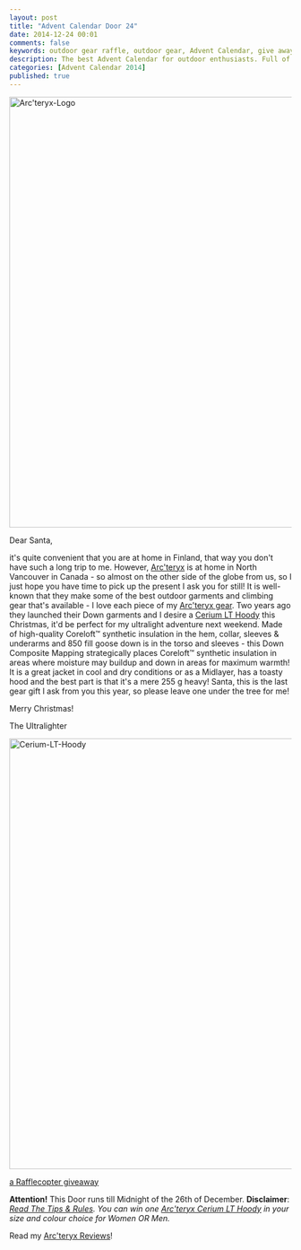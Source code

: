 ```yaml
---
layout: post
title: "Advent Calendar Door 24"
date: 2014-12-24 00:01
comments: false
keywords: outdoor gear raffle, outdoor gear, Advent Calendar, give away
description: The best Advent Calendar for outdoor enthusiasts. Full of great prizes which will enhance your adventures and make them more ultralight & fun!
categories: [Advent Calendar 2014]
published: true
---
```


<a href="http://hikinginfinland.com/2014/12/advent-calendar-door-24.html" title="Arc&#x27;teryx-Logo by Hendrik Morkel, on Flickr"><img src="https://farm8.staticflickr.com/7565/15950246432_d273caf5b5_b.jpg" width="1024" height="768" alt="Arc&#x27;teryx-Logo"></a>

<!-- more -->

Dear Santa,

it's quite convenient that you are at home in Finland, that way you don't have such a long trip to me. However, [Arc'teryx](http://arcteryx.com/) is at home in North Vancouver in Canada - so almost on the other side of the globe from us, so I just hope you have time to pick up the present I ask you for still! It is well-known that they make some of the best outdoor garments and climbing gear that's available - I love each piece of my [Arc'teryx gear](http://hikinginfinland.com/blog/categories/arc-teryx/). Two years ago they launched their Down garments and I desire a [Cerium LT Hoody](http://arcteryx.com/product.aspx?language=EN&gender=Mens&category=Insulated_Jackets&model=Cerium-LT-Hoody) this Christmas, it'd be perfect for my ultralight adventure next weekend. Made of high-quality Coreloft™ synthetic insulation in the hem, collar, sleeves & underarms and 850 fill goose down is in the torso and sleeves - this Down Composite Mapping strategically places Coreloft™ synthetic insulation in areas where moisture may buildup and down in areas for maximum warmth! It is a great jacket in cool and dry conditions or as a Midlayer, has a toasty hood and the best part is that it's a mere 255 g heavy! Santa, this is the last gear gift I ask from you this year, so please leave one under the tree for me!

Merry Christmas!


The Ultralighter

<a href="https://www.flickr.com/photos/hendrikmorkel/15925127566" title="Cerium-LT-Hoody by Hendrik Morkel, on Flickr"><img src="https://farm8.staticflickr.com/7486/15925127566_b81f87c0fa_b.jpg" width="1024" height="768" alt="Cerium-LT-Hoody"></a>

<a class="rcptr" href="http://www.rafflecopter.com/rafl/display/2eafd89555/" rel="nofollow" data-raflid="2eafd89555" data-theme="classic" data-template="" id="rcwidget_1v9v917b">a Rafflecopter giveaway</a>
<script src="//widget-prime.rafflecopter.com/launch.js"></script>

**Attention!** This Door runs till Midnight of the 26th of December. **Disclaimer**: *[Read The Tips & Rules](http://hikinginfinland.com/2014/11/advent-calendar-2014-the-rules.html). You can win _one_ [Arc'teryx Cerium LT Hoody](http://arcteryx.com/product.aspx?language=EN&gender=Mens&category=Insulated_Jackets&model=Cerium-LT-Hoody) in your size and colour choice for Women _OR_ Men.*

Read my [Arc'teryx Reviews](http://hikinginfinland.com/blog/categories/arc-teryx/)!